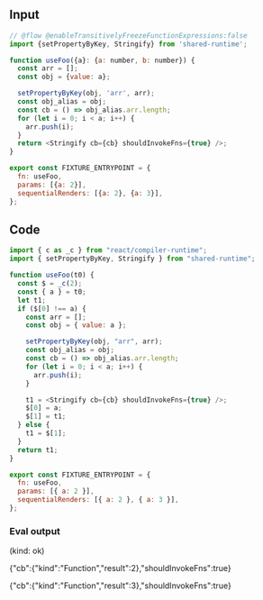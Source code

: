 
## Input

```javascript
// @flow @enableTransitivelyFreezeFunctionExpressions:false
import {setPropertyByKey, Stringify} from 'shared-runtime';

function useFoo({a}: {a: number, b: number}) {
  const arr = [];
  const obj = {value: a};

  setPropertyByKey(obj, 'arr', arr);
  const obj_alias = obj;
  const cb = () => obj_alias.arr.length;
  for (let i = 0; i < a; i++) {
    arr.push(i);
  }
  return <Stringify cb={cb} shouldInvokeFns={true} />;
}

export const FIXTURE_ENTRYPOINT = {
  fn: useFoo,
  params: [{a: 2}],
  sequentialRenders: [{a: 2}, {a: 3}],
};

```

## Code

```javascript
import { c as _c } from "react/compiler-runtime";
import { setPropertyByKey, Stringify } from "shared-runtime";

function useFoo(t0) {
  const $ = _c(2);
  const { a } = t0;
  let t1;
  if ($[0] !== a) {
    const arr = [];
    const obj = { value: a };

    setPropertyByKey(obj, "arr", arr);
    const obj_alias = obj;
    const cb = () => obj_alias.arr.length;
    for (let i = 0; i < a; i++) {
      arr.push(i);
    }

    t1 = <Stringify cb={cb} shouldInvokeFns={true} />;
    $[0] = a;
    $[1] = t1;
  } else {
    t1 = $[1];
  }
  return t1;
}

export const FIXTURE_ENTRYPOINT = {
  fn: useFoo,
  params: [{ a: 2 }],
  sequentialRenders: [{ a: 2 }, { a: 3 }],
};

```
      
### Eval output
(kind: ok) <div>{"cb":{"kind":"Function","result":2},"shouldInvokeFns":true}</div>
<div>{"cb":{"kind":"Function","result":3},"shouldInvokeFns":true}</div>